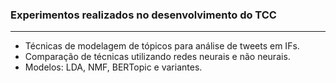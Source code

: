 ### Experimentos realizados no desenvolvimento do TCC

---

- Técnicas de modelagem de tópicos para análise de tweets em IFs.
- Comparação de técnicas utilizando redes neurais e não neurais.
- Modelos: LDA, NMF, BERTopic e variantes.
